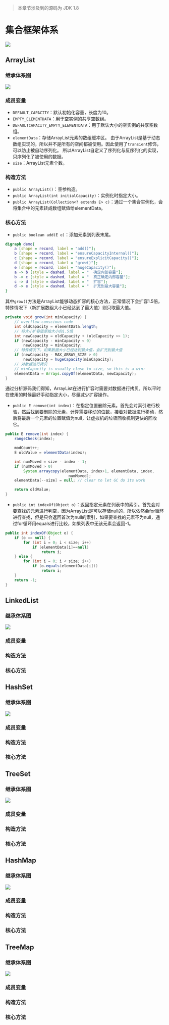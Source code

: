 > 本章节涉及到的源码为 JDK 1.8
# 集合框架体系
![](http://images.intflag.com/collection01-000.png)

## ArrayList
### 继承体系图
![](http://images.intflag.com/collection01-001.jpg)
### 成员变量
- `DEFAULT_CAPACITY`：默认初始化容量，长度为10。
- `EMPTY_ELEMENTDATA`：用于空实例的共享空数组。
- `DEFAULTCAPACITY_EMPTY_ELEMENTDATA`：用于默认大小的空实例的共享空数组。
- `elementData`：存储ArrayList元素的数组缓冲区。
由于ArrayList是基于动态数组实现的，所以并不是所有的空间都被使用。因此使用了`transient`修饰，可以防止被自动序列化。
所以ArrayList自定义了序列化与反序列化的实现，只序列化了被使用的数据。
- `size`：ArrayList元素个数。

### 构造方法
- `public ArrayList()`：空参构造。
- `public ArrayList(int initialCapacity)`：实例化时指定大小。
- `public ArrayList(Collection<? extends E> c)`：通过一个集合实例化，会将集合中的元素转成数组赋值给elementData。

### 核心方法
- `public boolean add(E e)`：添加元素到列表末尾。
```dot
digraph demo{
    a [shape = record, label = "add()"];
    b [shape = record, label = "ensureCapacityInternal()"];
    c [shape = record, label = "ensureExplicitCapacity()"];
    d [shape = record, label = "grow()"];
    e [shape = record, label = "hugeCapacity()"];
    a -> b [style = dashed, label = "  确定内部容量"];
    b -> c [style = dashed, label = "  真正确定内部容量"];
    c -> d [style = dashed, label = "  扩容"];
    d -> e [style = dashed, label = "  扩充到最大容量"];
}
```
其中`grow()`方法是ArrayList能够动态扩容的核心方法，正常情况下会扩容1.5倍，特殊情况下（新扩展数组大小已经达到了最大值）则只取最大值。
```java
private void grow(int minCapacity) {
    // overflow-conscious code
    int oldCapacity = elementData.length;
    // 将大小扩容值原始大小的1.5倍
    int newCapacity = oldCapacity + (oldCapacity >> 1);
    if (newCapacity - minCapacity < 0)
        newCapacity = minCapacity;
    // 特殊情况下，如果数据大小已经达到最大值，会扩充到最大值
    if (newCapacity - MAX_ARRAY_SIZE > 0)
        newCapacity = hugeCapacity(minCapacity);
    // 对数据进行拷贝
    // minCapacity is usually close to size, so this is a win:
    elementData = Arrays.copyOf(elementData, newCapacity);
}
```
通过分析源码我们得知，ArrayList在进行扩容时需要对数据进行拷贝，所以平时在使用的时候最好手动指定大小，尽量减少扩容操作。
- `public E remove(int index)`：在指定位置删除元素。首先会对索引进行校验，然后找到要删除的元素，计算需要移动的位数，接着对数据进行移动，然后将最后一个元素的位置赋值为null，让虚拟机的垃圾回收机制更快的回收它。
```java
public E remove(int index) {
    rangeCheck(index);

    modCount++;
    E oldValue = elementData(index);

    int numMoved = size - index - 1;
    if (numMoved > 0)
        System.arraycopy(elementData, index+1, elementData, index,
                            numMoved);
    elementData[--size] = null; // clear to let GC do its work

    return oldValue;
}
```
- `public int indexOf(Object o)`：返回指定元素在列表中的索引。首先会对要查找的元素进行判空，因为ArrayList是可以存储null的，所以依然会for循环进行查找，但是只会返回首次为null的索引，如果要查找的元素不为null，通过for循环用equals进行比较，如果列表中无该元素会返回-1。
```java
public int indexOf(Object o) {
    if (o == null) {
        for (int i = 0; i < size; i++)
            if (elementData[i]==null)
                return i;
    } else {
        for (int i = 0; i < size; i++)
            if (o.equals(elementData[i]))
                return i;
    }
    return -1;
}
```
## LinkedList
### 继承体系图
![](http://images.intflag.com/collection01-002.jpg)
### 成员变量
### 构造方法
### 核心方法

## HashSet
### 继承体系图
![](http://images.intflag.com/collection01-003.jpg)
### 成员变量
### 构造方法
### 核心方法

## TreeSet
### 继承体系图
![](http://images.intflag.com/collection01-004.jpg)
### 成员变量
### 构造方法
### 核心方法

## HashMap
### 继承体系图
![](http://images.intflag.com/collection01-005.jpg)
### 成员变量
### 构造方法
### 核心方法

## TreeMap
### 继承体系图
![](http://images.intflag.com/collection01-006.jpg)
### 成员变量
### 构造方法
### 核心方法
